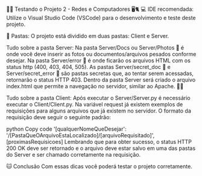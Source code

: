 🐾🌐 Testando o Projeto 2 - Redes e Computadores 🖥️🐈
💻 IDE recomendada:
Utilize o Visual Studio Code (VSCode) para o desenvolvimento e teste deste projeto.

📂 Pastas:
O projeto está dividido em duas pastas: Client e Server.

Tudo sobre a pasta Server:
Na pasta Server/Docs ou Server/Photos 📁 é onde você deve inserir as fotos ou documentos/arquivos pesados conforme desejar.
Na pasta Server/error 📁 é onde ficarão os arquivos HTML com os status http (400, 403, 404, 505).
As pastas Server/secret_doc 📁 e Server/secret_error 📁 são pastas secretas que, ao tentar serem acessadas, retornarão o status HTTP 403.
Dentro da pasta Server será criado o arquivo index.html que permite a navegação no servidor, similar ao Apache. 🐱‍👤

Tudo sobre a pasta Client:
Após executar o Server/Server.py é necessário executar o Client/Client.py.
Na variável request já existem exemplos de requisições para alguns arquivos que já existem no servidor. O formato da requisição deve seguir o seguinte padrão:

python
Copy code
'[qualquerNomeQueDesejar': '/[PastaQueOArquivoEstaLocalizado]/[arquivoRequisitado]',
[proximasRequisicoes]
Lembrando que para obter sucesso, o status HTTP 200 OK deve ser retornado e o arquivo deve estar salvo em uma das pastas do Server e ser chamado corretamente na requisição.

🐱 Conclusão
Com essas dicas você poderá testar o projeto corretamente.
